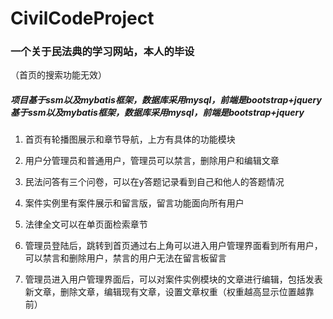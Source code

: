 # CivilCodeProject
### 一个关于民法典的学习网站，本人的毕设

（首页的搜索功能无效）



##### 项目基于ssm以及mybatis框架，数据库采用mysql，前端是bootstrap+jquery基于ssm以及mybatis框架，数据库采用mysql，前端是bootstrap+jquery



1. 首页有轮播图展示和章节导航，上方有具体的功能模块

1. 用户分管理员和普通用户，管理员可以禁言，删除用户和编辑文章

1. 民法问答有三个问卷，可以在y答题记录看到自己和他人的答题情况

1. 案件实例里有案件展示和留言版，留言功能面向所有用户
1. 法律全文可以在单页面检索章节

1. 管理员登陆后，跳转到首页通过右上角可以进入用户管理界面看到所有用户，可以禁言和删除用户，禁言的用户无法在留言板留言

1. 管理员进入用户管理界面后，可以对案件实例模块的文章进行编辑，包括发表新文章，删除文章，编辑现有文章，设置文章权重（权重越高显示位置越靠前）
